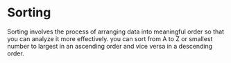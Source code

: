 # Sorting
Sorting involves the process of arranging data into meaningful order so that you can analyze it more effectively. you can sort from A to Z or smallest number to largest in  an ascending order and vice versa in a descending order.
